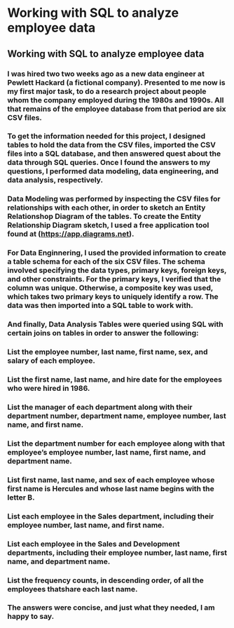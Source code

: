 # Working with SQL to analyze employee data

## Working with SQL to analyze employee data

### I was hired two two weeks ago as a new data engineer at Pewlett Hackard (a fictional company). Presented to me now is my first major task, to do a research project about people whom the company employed during the 1980s and 1990s. All that remains of the employee database from that period are six CSV files.

### To get the information needed for this project, I designed tables to hold the data from the CSV files, imported the CSV files into a SQL database, and then answered quest about the data through SQL queries. Once I found the answers to my questions, I performed data modeling, data engineering, and data analysis, respectively.

### Data Modeling was performed by inspecting the CSV files for relationships with each other, in order to sketch an Entity Relationshop Diagram of the tables. To create the Entity Relationship Diagram sketch, I used a free application tool found at (https://app.diagrams.net).

### For Data Enginnering, I used the provided information to create a table schema for each of the six CSV files.  The schema involved specifying the data types, primary keys, foreign keys, and other constraints. For the primary keys, I verified that the column was unique. Otherwise, a composite key was used, which takes two primary keys to uniquely identify a row. The data was then imported into a SQL table to work with.

### And finally, Data Analysis Tables were queried using SQL with certain joins on tables in order to answer the following:

###    List the employee number, last name, first name, sex, and salary of each employee.

###    List the first name, last name, and hire date for the employees who were hired in 1986.

###    List the manager of each department along with their department number, department name, employee number, last name, and first name.

###    List the department number for each employee along with that employee’s employee number, last name, first name, and department name.

###    List first name, last name, and sex of each employee whose first name is Hercules and whose last name begins with the letter B.

###    List each employee in the Sales department, including their employee number, last name, and first name.

###    List each employee in the Sales and Development departments, including their employee number, last name, first name, and department name.

###    List the frequency counts, in descending order, of all the employees thatshare each last name.

### The answers were concise, and just what they needed, I am happy to say.

